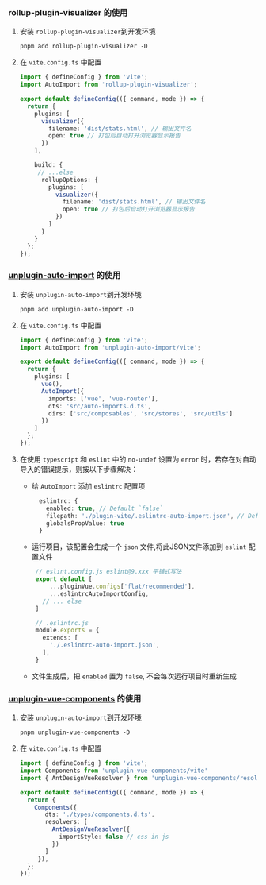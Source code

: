 ### rollup-plugin-visualizer 的使用

  1. 安装 `rollup-plugin-visualizer`到开发环境
     ```
     pnpm add rollup-plugin-visualizer -D
     ```
  2. 在 `vite.config.ts` 中配置

     ```ts
     import { defineConfig } from 'vite';
     import AutoImport from 'rollup-plugin-visualizer';

     export default defineConfig(({ command, mode }) => {
       return {
         plugins: [
           visualizer({
             filename: 'dist/stats.html', // 输出文件名
             open: true // 打包后自动打开浏览器显示报告
           })
         ],

         build: {
          // ...else
           rollupOptions: {
             plugins: [
               visualizer({
                 filename: 'dist/stats.html', // 输出文件名
                 open: true // 打包后自动打开浏览器显示报告
               })
             ]
           }
         }
       };
     });
     ```

### [unplugin-auto-import]( https://github.com/unplugin/unplugin-auto-import) 的使用

  1. 安装 `unplugin-auto-import`到开发环境
     ```
     pnpm add unplugin-auto-import -D
     ```
  2. 在 `vite.config.ts` 中配置

     ```ts
     import { defineConfig } from 'vite';
     import AutoImport from 'unplugin-auto-import/vite';

     export default defineConfig(({ command, mode }) => {
       return {
         plugins: [
           vue(),
           AutoImport({
             imports: ['vue', 'vue-router'],
             dts: 'src/auto-imports.d.ts',
             dirs: ['src/composables', 'src/stores', 'src/utils']
           })
         ]
       };
     });
     ```
  3. 在使用 `typescript` 和 `eslint` 中的 `no-undef` 设置为 `error` 时，若存在对自动导入的错误提示，则按以下步骤解决：
   
     - 给 `AutoImport` 添加 `eslintrc` 配置项
  
        ```ts
          eslintrc: {
            enabled: true, // Default `false`
            filepath: './plugin-vite/.eslintrc-auto-import.json', // Default `./.eslintrc-auto-import.json`
            globalsPropValue: true 
          }
        ```
      - 运行项目，该配置会生成一个 `json` 文件,将此JSON文件添加到 `eslint` 配置文件
         ```ts
          // eslint.config.js eslint@9.xxx 平铺式写法
          export default [
              ...pluginVue.configs['flat/recommended'],
              ...eslintrcAutoImportConfig,
            // ... else
          ]

          // .eslintrc.js
          module.exports = {
            extends: [
              './.eslintrc-auto-import.json',
            ],
          }
         ```
      - 文件生成后，把 `enabled` 置为 `false`, 不会每次运行项目时重新生成

### [unplugin-vue-components](https://github.com/unplugin/unplugin-vue-components) 的使用

 1. 安装 `unplugin-auto-import`到开发环境
     ```
     pnpm unplugin-vue-components -D
     ```
  2. 在 `vite.config.ts` 中配置

     ```ts
     import { defineConfig } from 'vite';
     import Components from 'unplugin-vue-components/vite'
     import { AntDesignVueResolver } from 'unplugin-vue-components/resolvers' // Vue 的按需组件自动导入

     export default defineConfig(({ command, mode }) => {
       return {
         Components({
            dts: './types/components.d.ts',
            resolvers: [
              AntDesignVueResolver({
                importStyle: false // css in js
              })
            ]
          }),
       };
     });
     ```